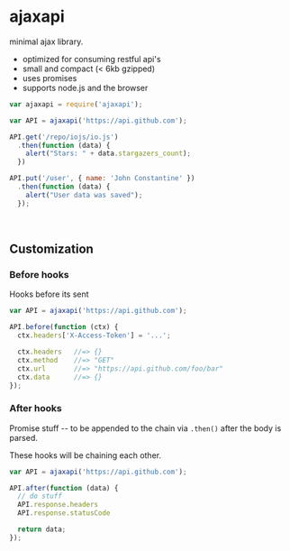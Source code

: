 # ajaxapi

minimal ajax library.

- optimized for consuming restful api's
- small and compact (< 6kb gzipped)
- uses promises
- supports node.js and the browser

```js
var ajaxapi = require('ajaxapi');

var API = ajaxapi('https://api.github.com');

API.get('/repo/iojs/io.js')
  .then(function (data) {
    alert("Stars: " + data.stargazers_count);
  })

API.put('/user', { name: 'John Constantine' })
  .then(function (data) {
    alert("User data was saved");
  });
```

<br>

## Customization

### Before hooks

Hooks before its sent

```js
var API = ajaxapi('https://api.github.com');

API.before(function (ctx) {
  ctx.headers['X-Access-Token'] = '...';

  ctx.headers   //=> {}
  ctx.method    //=> "GET"
  ctx.url       //=> "https://api.github.com/foo/bar"
  ctx.data      //=> {}
});
```

### After hooks

Promise stuff -- to be appended to the chain via `.then()` after the body is
parsed.

These hooks will be chaining each other.

```js
var API = ajaxapi('https://api.github.com');

API.after(function (data) {
  // do stuff
  API.response.headers
  API.response.statusCode

  return data;
});
```
